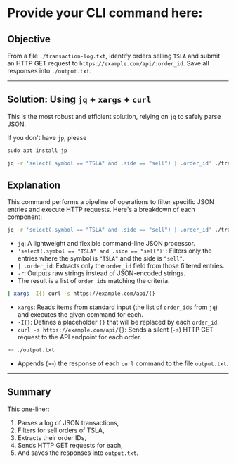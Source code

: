 # Provide your CLI command here:

## Objective
From a file `./transaction-log.txt`, identify orders selling `TSLA` and submit an HTTP GET request to `https://example.com/api/:order_id`. Save all responses into `./output.txt`.

---

## Solution: Using `jq` + `xargs` + `curl`

This is the most robust and efficient solution, relying on `jq` to safely parse JSON.

If you don't have `jp`, please 
```cmd
sudo apt install jp
```

```bash
jq -r 'select(.symbol == "TSLA" and .side == "sell") | .order_id' ./transaction-log.txt | xargs -I{} curl -s https://example.com/api/{} >> ./output.txt
```

## Explanation

This command performs a pipeline of operations to filter specific JSON entries and execute HTTP requests. Here's a breakdown of each component:

```bash
jq -r 'select(.symbol == "TSLA" and .side == "sell") | .order_id' ./transaction-log.txt
```
- `jq`: A lightweight and flexible command-line JSON processor.
- `'select(.symbol == "TSLA" and .side == "sell")'`: Filters only the entries where the symbol is `"TSLA"` and the side is `"sell"`.
- `| .order_id`: Extracts only the `order_id` field from those filtered entries.
- `-r`: Outputs raw strings instead of JSON-encoded strings.
- The result is a list of `order_id`s matching the criteria.

```bash
| xargs -I{} curl -s https://example.com/api/{}
```
- `xargs`: Reads items from standard input (the list of `order_id`s from `jq`) and executes the given command for each.
- `-I{}`: Defines a placeholder `{}` that will be replaced by each `order_id`.
- `curl -s https://example.com/api/{}`: Sends a silent (`-s`) HTTP GET request to the API endpoint for each order.

```bash
>> ./output.txt
```
- Appends (`>>`) the response of each `curl` command to the file `output.txt`.

---

## Summary

This one-liner:
1. Parses a log of JSON transactions,
2. Filters for sell orders of TSLA,
3. Extracts their order IDs,
4. Sends HTTP GET requests for each,
5. And saves the responses into `output.txt`.
